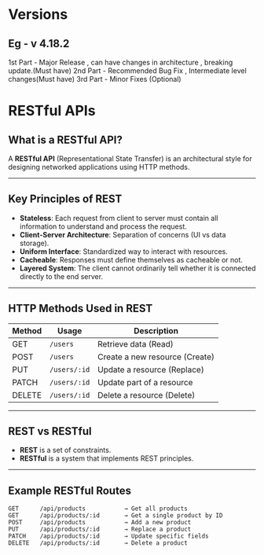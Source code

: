 # Versions 

## Eg - v 4.18.2

1st Part - Major Release , can have changes in architecture , breaking update.(Must have)
2nd Part - Recommended Bug Fix , Intermediate level changes(Must have)
3rd Part - Minor Fixes (Optional)

# RESTful APIs



##  What is a RESTful API?
A **RESTful API** (Representational State Transfer) is an architectural style for designing networked applications using HTTP methods.

---

##  Key Principles of REST
- **Stateless**: Each request from client to server must contain all information to understand and process the request.
- **Client-Server Architecture**: Separation of concerns (UI vs data storage).
- **Uniform Interface**: Standardized way to interact with resources.
- **Cacheable**: Responses must define themselves as cacheable or not.
- **Layered System**: The client cannot ordinarily tell whether it is connected directly to the end server.

---

##  HTTP Methods Used in REST

| Method | Usage           | Description                    |
|--------|------------------|--------------------------------|
| GET    | `/users`         | Retrieve data (Read)           |
| POST   | `/users`         | Create a new resource (Create) |
| PUT    | `/users/:id`     | Update a resource (Replace)    |
| PATCH  | `/users/:id`     | Update part of a resource      |
| DELETE | `/users/:id`     | Delete a resource (Delete)     |

---

##  REST vs RESTful
- **REST** is a set of constraints.
- **RESTful** is a system that implements REST principles.

---

##  Example RESTful Routes

```http
GET      /api/products           → Get all products
GET      /api/products/:id       → Get a single product by ID
POST     /api/products           → Add a new product
PUT      /api/products/:id       → Replace a product
PATCH    /api/products/:id       → Update specific fields
DELETE   /api/products/:id       → Delete a product
